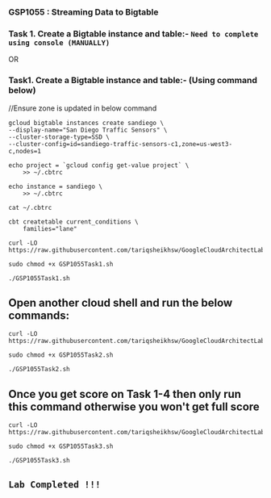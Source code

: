 ### GSP1055 : Streaming Data to Bigtable

### Task 1. Create a Bigtable instance and table:- ```Need to complete using console (MANUALLY)```

OR 
### Task1. Create a Bigtable instance and table:- (Using command below) 
//Ensure zone is updated in below command
```
gcloud bigtable instances create sandiego \
--display-name="San Diego Traffic Sensors" \
--cluster-storage-type=SSD \
--cluster-config=id=sandiego-traffic-sensors-c1,zone=us-west3-c,nodes=1

echo project = `gcloud config get-value project` \
    >> ~/.cbtrc

echo instance = sandiego \
    >> ~/.cbtrc

cat ~/.cbtrc

cbt createtable current_conditions \
    families="lane"
```

```
curl -LO https://raw.githubusercontent.com/tariqsheikhsw/GoogleCloudArchitectLabs/main/Solutions/GSP1055Task1.sh

sudo chmod +x GSP1055Task1.sh

./GSP1055Task1.sh
```

## Open another cloud shell and run the below commands:

```
curl -LO https://raw.githubusercontent.com/tariqsheikhsw/GoogleCloudArchitectLabs/main/Solutions/GSP1055Task2.sh

sudo chmod +x GSP1055Task2.sh

./GSP1055Task2.sh
```

## Once you get score on Task 1-4 then only run this command otherwise you won't get full score 

```
curl -LO https://raw.githubusercontent.com/tariqsheikhsw/GoogleCloudArchitectLabs/main/Solutions/GSP1055Task3.sh

sudo chmod +x GSP1055Task3.sh

./GSP1055Task3.sh
```



## ```Lab Completed !!! ```
